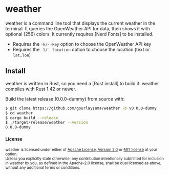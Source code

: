 # weather

weather is a command line tool that displays the current weather in the terminal.
It queries the OpenWeather API for data, then shows it with optional (256) colors.
It currently requires [Nerd Fonts] to be installed.

* Requires the `-k/--key` option to choose the OpenWeather API key
* Requires the `-l/--location` option to choose the location (text or `lat,lon`)

## Install

weather is written in Rust, so you need a [Rust install] to build it. weather compiles with
Rust 1.42 or newer.

Build the latest release (0.0.0-dummy) from source with:

```sh
$ git clone https://github.com/gourlaysama/weather -b v0.0.0-dummy
$ cd weather
$ cargo build --release
$ ./target/release/weather --version
0.0.0-dummy
```

#### License

<sub>
weather is licensed under either of <a href="LICENSE-APACHE">Apache License, Version 2.0</a> or <a href="LICENSE-MIT">MIT license</a> at your option.
</sub>

<br>

<sub>
Unless you explicitly state otherwise, any contribution intentionally submitted
for inclusion in weather by you, as defined in the Apache-2.0 license, shall be
dual licensed as above, without any additional terms or conditions.
</sub>